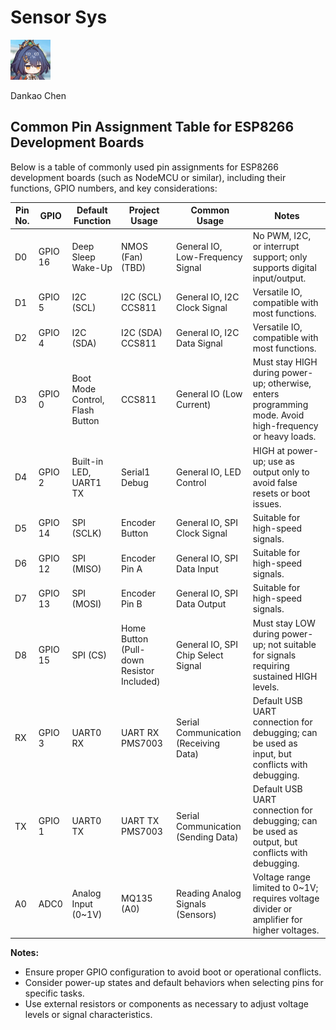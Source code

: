 # Sensor Sys
<img src="images/Yunli.png"  width="64" />

Dankao Chen

## Common Pin Assignment Table for ESP8266 Development Boards

Below is a table of commonly used pin assignments for ESP8266 development boards (such as NodeMCU or similar), including their functions, GPIO numbers, and key considerations:

| Pin No. | GPIO      | Default Function         | Project Usage           | Common Usage          | Notes                                                                                         |
|---------|-----------|--------------------------|--------------------------|-----------------------|-----------------------------------------------------------------------------------------------|
| D0      | GPIO 16   | Deep Sleep Wake-Up       | NMOS (Fan) (TBD)         | General IO, Low-Frequency Signal | No PWM, I2C, or interrupt support; only supports digital input/output.                       |
| D1      | GPIO 5    | I2C (SCL)               | I2C (SCL) CCS811         | General IO, I2C Clock Signal  | Versatile IO, compatible with most functions.                                                |
| D2      | GPIO 4    | I2C (SDA)               | I2C (SDA) CCS811         | General IO, I2C Data Signal   | Versatile IO, compatible with most functions.                                                |
| D3      | GPIO 0    | Boot Mode Control, Flash Button | CCS811          | General IO (Low Current)     | Must stay HIGH during power-up; otherwise, enters programming mode. Avoid high-frequency or heavy loads. |
| D4      | GPIO 2    | Built-in LED, UART1 TX  | Serial1 Debug            | General IO, LED Control       | HIGH at power-up; use as output only to avoid false resets or boot issues.                   |
| D5      | GPIO 14   | SPI (SCLK)              | Encoder Button           | General IO, SPI Clock Signal | Suitable for high-speed signals.                                                             |
| D6      | GPIO 12   | SPI (MISO)              | Encoder Pin A            | General IO, SPI Data Input    | Suitable for high-speed signals.                                                             |
| D7      | GPIO 13   | SPI (MOSI)              | Encoder Pin B            | General IO, SPI Data Output   | Suitable for high-speed signals.                                                             |
| D8      | GPIO 15   | SPI (CS)                | Home Button (Pull-down Resistor Included) | General IO, SPI Chip Select Signal | Must stay LOW during power-up; not suitable for signals requiring sustained HIGH levels.      |
| RX      | GPIO 3    | UART0 RX                | UART RX PMS7003          | Serial Communication (Receiving Data) | Default USB UART connection for debugging; can be used as input, but conflicts with debugging. |
| TX      | GPIO 1    | UART0 TX                | UART TX PMS7003          | Serial Communication (Sending Data) | Default USB UART connection for debugging; can be used as output, but conflicts with debugging. |
| A0      | ADC0      | Analog Input (0~1V)     | MQ135 (A0)               | Reading Analog Signals (Sensors) | Voltage range limited to 0~1V; requires voltage divider or amplifier for higher voltages.    |

**Notes:**
- Ensure proper GPIO configuration to avoid boot or operational conflicts.
- Consider power-up states and default behaviors when selecting pins for specific tasks.
- Use external resistors or components as necessary to adjust voltage levels or signal characteristics.
